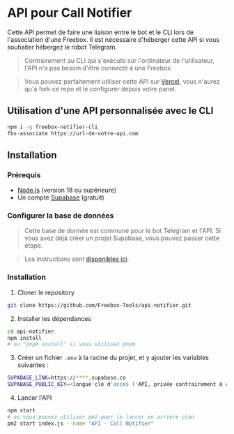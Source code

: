 # API pour Call Notifier

Cette API permet de faire une liaison entre le bot et le CLI lors de l'association d'une Freebox. Il est nécessaire d'héberger cette API si vous souhaiter hébergez le robot Telegram.

> Contrairement au CLI qui s'exécute sur l'ordinateur de l'utilisateur, l'API n'a pas besoin d'être connecté à une Freebox.

> Vous pouvez parfaitement utiliser cette API sur [Vercel](https://vercel.com/new), vous n'aurez qu'à fork ce repo et le configurer depuis votre panel.

## Utilisation d'une API personnalisée avec le CLI

```bash
npm i -g freebox-notifier-cli
fbx-associate https://url-de-votre-api.com
```

## Installation

### Prérequis

- [Node.js](https://nodejs.org/fr/) (version 18 ou supérieure)
- Un compte [Supabase](https://supabase.com/dashboard/sign-in) (gratuit)

### Configurer la base de données

> Cette base de donnée est commune pour le bot Telegram et l'API. Si vous avez déjà créer un projet Supabase, vous pouvez passer cette étape.

> Les instructions sont [disponibles ici](https://github.com/el2zay/wikis/wiki/H%C3%A9berger-soi%E2%80%90m%C3%AAme#configurer-la-base-de-donn%C3%A9es).

### Installation

1. Cloner le repository
```sh
git clone https://github.com/Freebox-Tools/api-notifier.git
```

2. Installer les dépendances
```sh
cd api-notifier
npm install
# ou "pnpm install" si vous utilisez pnpm
```

3. Créer un fichier `.env` à la racine du projet, et y ajouter les variables suivantes :
```sh
SUPABASE_LINK=https://****.supabase.co
SUPABASE_PUBLIC_KEY=<longue clé d'accès l'API, privée contrairement à ce que le nom indique, permet un accès complet à la base de données, voir la partie sur Supabase>
```

4. Lancer l'API
```sh
npm start
# ou vous pouvez utiliser pm2 pour le lancer en arrière plan
pm2 start index.js --name "API - Call Notifier"
```
